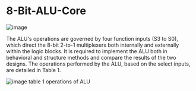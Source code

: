# 8-Bit-ALU-Core
![image](https://github.com/ayaahmed20018414/8-Bit-ALU-Core/assets/82789012/edcf73fc-e4af-42b9-b38f-932446f92ce2)


The ALU's operations are governed by four function inputs (S3 to S0), which direct the 8-bit
2-to-1 multiplexers both internally and externally within the logic blocks. It is required to
implement the ALU both in behavioral and structure methods and compare the results of the
two designs. The operations performed by the ALU, based on the select inputs, are detailed in
Table 1.


![image](https://github.com/ayaahmed20018414/8-Bit-ALU-Core/assets/82789012/b91bdbfc-5a22-4804-940a-d4a286155f52)
table 1 operations of ALU








